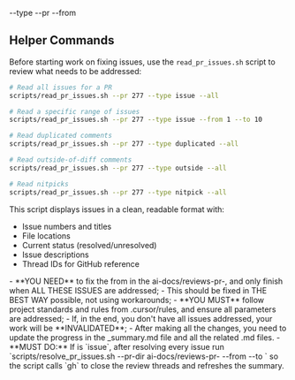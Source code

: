 <type>--type</type>
<pr>--pr</pr>
<from>--from</from>

## Helper Commands

Before starting work on fixing issues, use the `read_pr_issues.sh` script to review what needs to be addressed:

```bash
# Read all issues for a PR
scripts/read_pr_issues.sh --pr 277 --type issue --all

# Read a specific range of issues
scripts/read_pr_issues.sh --pr 277 --type issue --from 1 --to 10

# Read duplicated comments
scripts/read_pr_issues.sh --pr 277 --type duplicated --all

# Read outside-of-diff comments
scripts/read_pr_issues.sh --pr 277 --type outside --all

# Read nitpicks
scripts/read_pr_issues.sh --pr 277 --type nitpick --all
```

This script displays issues in a clean, readable format with:

- Issue numbers and titles
- File locations
- Current status (resolved/unresolved)
- Issue descriptions
- Thread IDs for GitHub reference

<critical>
- **YOU NEED** to fix the <type> from <from> in the ai-docs/reviews-pr-<pr>, and only finish when ALL THESE ISSUES are addressed;
- This should be fixed in THE BEST WAY possible, not using workarounds;
- **YOU MUST** follow project standards and rules from .cursor/rules, and ensure all parameters are addressed;
- If, in the end, you don't have all issues addressed, your work will be **INVALIDATED**;
- After making all the changes, you need to update the progress in the _summary.md file and all the related <type>.md files.
- **MUST DO:** If <type> is `issue`, after resolving every issue run `scripts/resolve_pr_issues.sh --pr-dir ai-docs/reviews-pr-<pr> --from <start> --to <end>` so the script calls `gh` to close the review threads and refreshes the summary.
</critical>
